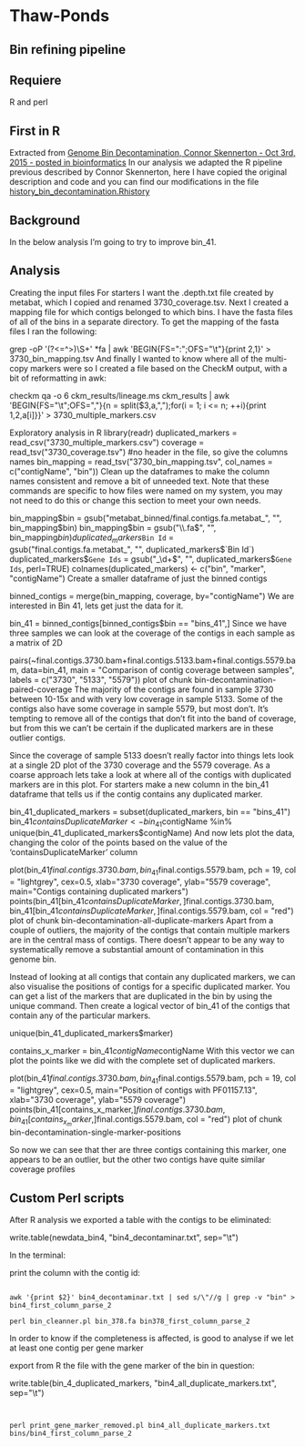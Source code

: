 # Thaw-Ponds

## Bin refining pipeline

## Requiere 

R and perl 

## First in R

Extracted from [Genome Bin Decontamination, Connor Skennerton - Oct 3rd, 2015 - posted in bioinformatics](http://ctskennerton.github.io/blog/2015/10/03/Bin-Decontamination/)
In our analysis we adapted the R pipeline previous described by Connor Skennerton, here I have copied the original description and code and you can find our modifications in the file [history_bin_decontamination.Rhistory](history_bin_decontamination.Rhistory)


## Background

In the below analysis I’m going to try to improve bin_41.

## Analysis
Creating the input files
For starters I want the .depth.txt file created by metabat, which I copied and renamed 3730_coverage.tsv. Next I created a mapping file for which contigs belonged to which bins. I have the fasta files of all of the bins in a separate directory. To get the mapping of the fasta files I ran the following:


grep -oP '(?<=^\>)\S+' *fa | awk 'BEGIN{FS=":";OFS="\t"}{print $2,$1}' > 3730_bin_mapping.tsv
And finally I wanted to know where all of the multi-copy markers were so I created a file based on the CheckM output, with a bit of reformatting in awk:


checkm qa -o 6 ckm_results/lineage.ms ckm_results | awk 'BEGIN{FS="\t";OFS=","}{n = split($3,a,",");for(i = 1; i <= n; ++i){print $1,$2,a[i]}}' > 3730_multiple_markers.csv


Exploratory analysis in R
library(readr)
duplicated_markers = read_csv("3730_multiple_markers.csv")
coverage = read_tsv("3730_coverage.tsv")
#no header in the file, so give the columns names
bin_mapping = read_tsv("3730_bin_mapping.tsv", col_names = c("contigName", "bin"))
Clean up the dataframes to make the column names consistent and remove a bit of unneeded text. Note that these commands are specific to how files were named on my system, you may not need to do this or change this section to meet your own needs.

bin_mapping$bin = gsub("metabat_binned/final.contigs.fa.metabat_", "", bin_mapping$bin)
bin_mapping$bin = gsub("\\.fa$", "", bin_mapping$bin)
duplicated_markers$`Bin Id` = gsub("final.contigs.fa.metabat_", "", duplicated_markers$`Bin Id`)
duplicated_markers$`Gene Ids` = gsub("_\\d+$", "", duplicated_markers$`Gene Ids`, perl=TRUE)
colnames(duplicated_markers) <- c("bin", "marker", "contigName")
Create a smaller dataframe of just the binned contigs

binned_contigs = merge(bin_mapping, coverage, by="contigName")
We are interested in Bin 41, lets get just the data for it.

bin_41 = binned_contigs[binned_contigs$bin == "bins_41",]
Since we have three samples we can look at the coverage of the contigs in each sample as a matrix of 2D

pairs(~final.contigs.3730.bam+final.contigs.5133.bam+final.contigs.5579.bam, data=bin_41, main = "Comparison of contig coverage between samples", labels = c("3730", "5133", "5579"))
plot of chunk bin-decontamination-paired-coverage The majority of the contigs are found in sample 3730 between 10-15x and with very low coverage in sample 5133. Some of the contigs also have some coverage in sample 5579, but most don’t. It’s tempting to remove all of the contigs that don’t fit into the band of coverage, but from this we can’t be certain if the duplicated markers are in these outlier contigs.

Since the coverage of sample 5133 doesn’t really factor into things lets look at a single 2D plot of the 3730 coverage and the 5579 coverage. As a coarse approach lets take a look at where all of the contigs with duplicated markers are in this plot. For starters make a new column in the bin_41 dataframe that tells us if the contig contains any duplicated marker.

bin_41_duplicated_markers = subset(duplicated_markers, bin == "bins_41")
bin_41$containsDuplicateMarker <- bin_41$contigName %in% unique(bin_41_duplicated_markers$contigName)
And now lets plot the data, changing the color of the points based on the value of the ‘containsDuplicateMarker’ column

plot(bin_41$final.contigs.3730.bam, bin_41$final.contigs.5579.bam, pch = 19, col = "lightgrey", cex=0.5, xlab="3730 coverage", ylab="5579 coverage", main="Contigs containing duplicated markers")
points(bin_41[bin_41$containsDuplicateMarker,]$final.contigs.3730.bam, bin_41[bin_41$containsDuplicateMarker,]$final.contigs.5579.bam, col = "red")
plot of chunk bin-decontamination-all-duplicate-markers Apart from a couple of outliers, the majority of the contigs that contain multiple markers are in the central mass of contigs. There doesn’t appear to be any way to systematically remove a substantial amount of contamination in this genome bin.

Instead of looking at all contigs that contain any duplicated markers, we can also visualise the positions of contigs for a specific duplicated marker. You can get a list of the markers that are duplicated in the bin by using the unique command. Then create a logical vector of bin_41 of the contigs that contain any of the particular markers.

unique(bin_41_duplicated_markers$marker)

contains_x_marker = bin_41$contigName %in% subset(bin_41_duplicated_markers, marker == "PF01157.13")$contigName
With this vector we can plot the points like we did with the complete set of duplicated markers.

plot(bin_41$final.contigs.3730.bam, bin_41$final.contigs.5579.bam, pch = 19, col = "lightgrey", cex=0.5, main="Position of contigs with PF01157.13", xlab="3730 coverage", ylab="5579 coverage")
points(bin_41[contains_x_marker,]$final.contigs.3730.bam, bin_41[contains_x_marker,]$final.contigs.5579.bam, col = "red")
plot of chunk bin-decontamination-single-marker-positions

So now we can see that ther are three contigs containing this marker, one appears to be an outlier, but the other two contigs have quite similar coverage profiles

##  Custom Perl scripts

After R analysis we exported a table with the contigs to be eliminated:

write.table(newdata_bin4, "bin4_decontaminar.txt", sep="\t")

In the terminal:

print the column with the contig id:

```shell

awk '{print $2}' bin4_decontaminar.txt | sed s/\"//g | grep -v "bin" > bin4_first_column_parse_2

perl bin_cleanner.pl bin_378.fa bin378_first_column_parse_2

 ```

In order to know if the completeness is affected, is good to analyse if we let at least one contig per gene marker

export from R the file with the gene marker of the bin in question:


write.table(bin_4_duplicated_markers, "bin4_all_duplicate_markers.txt", sep="\t")


```shell


perl print_gene_marker_removed.pl bin4_all_duplicate_markers.txt bins/bin4_first_column_parse_2 


 ```







